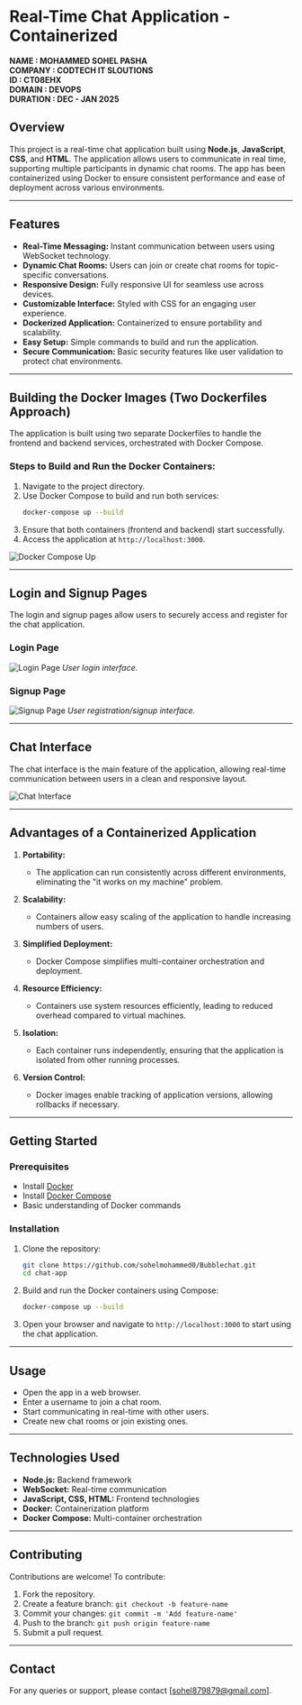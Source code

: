 # Real-Time Chat Application - Containerized

**NAME : MOHAMMED SOHEL PASHA** <br>
**COMPANY : CODTECH IT SLOUTIONS** <br>
**ID : CT08EHX** <br>
**DOMAIN : DEVOPS** <br>
**DURATION : DEC - JAN 2025**

## Overview
This project is a real-time chat application built using **Node.js**, **JavaScript**, **CSS**, and **HTML**. The application allows users to communicate in real time, supporting multiple participants in dynamic chat rooms. The app has been containerized using Docker to ensure consistent performance and ease of deployment across various environments.

---

## Features
- **Real-Time Messaging:** Instant communication between users using WebSocket technology.
- **Dynamic Chat Rooms:** Users can join or create chat rooms for topic-specific conversations.
- **Responsive Design:** Fully responsive UI for seamless use across devices.
- **Customizable Interface:** Styled with CSS for an engaging user experience.
- **Dockerized Application:** Containerized to ensure portability and scalability.
- **Easy Setup:** Simple commands to build and run the application.
- **Secure Communication:** Basic security features like user validation to protect chat environments.

---

## Building the Docker Images (Two Dockerfiles Approach)
The application is built using two separate Dockerfiles to handle the frontend and backend services, orchestrated with Docker Compose.

### Steps to Build and Run the Docker Containers:
1. Navigate to the project directory.
2. Use Docker Compose to build and run both services:
   ```bash
   docker-compose up --build
   ```
3. Ensure that both containers (frontend and backend) start successfully.
4. Access the application at `http://localhost:3000`.

![Docker Compose Up](images/composeup.png)

---

## Login and Signup Pages
The login and signup pages allow users to securely access and register for the chat application.

### Login Page
![Login Page](images/login.png)
*User login interface.*

### Signup Page
![Signup Page](images/signup.png)
*User registration/signup interface.*

---

## Chat Interface
The chat interface is the main feature of the application, allowing real-time communication between users in a clean and responsive layout.

![Chat Interface](images/interface.png)

---

## Advantages of a Containerized Application

1. **Portability:**
   - The application can run consistently across different environments, eliminating the "it works on my machine" problem.

2. **Scalability:**
   - Containers allow easy scaling of the application to handle increasing numbers of users.

3. **Simplified Deployment:**
   - Docker Compose simplifies multi-container orchestration and deployment.

4. **Resource Efficiency:**
   - Containers use system resources efficiently, leading to reduced overhead compared to virtual machines.

5. **Isolation:**
   - Each container runs independently, ensuring that the application is isolated from other running processes.

6. **Version Control:**
   - Docker images enable tracking of application versions, allowing rollbacks if necessary.

---

## Getting Started
### Prerequisites
- Install [Docker](https://www.docker.com/)
- Install [Docker Compose](https://docs.docker.com/compose/)
- Basic understanding of Docker commands

### Installation
1. Clone the repository:
   ```bash
   git clone https://github.com/sohelmohammed0/Bubblechat.git
   cd chat-app
   ```

2. Build and run the Docker containers using Compose:
   ```bash
   docker-compose up --build
   ```

3. Open your browser and navigate to `http://localhost:3000` to start using the chat application.

---

## Usage
- Open the app in a web browser.
- Enter a username to join a chat room.
- Start communicating in real-time with other users.
- Create new chat rooms or join existing ones.

---

## Technologies Used
- **Node.js:** Backend framework
- **WebSocket:** Real-time communication
- **JavaScript, CSS, HTML:** Frontend technologies
- **Docker:** Containerization platform
- **Docker Compose:** Multi-container orchestration

---

## Contributing
Contributions are welcome! To contribute:
1. Fork the repository.
2. Create a feature branch: `git checkout -b feature-name`
3. Commit your changes: `git commit -m 'Add feature-name'`
4. Push to the branch: `git push origin feature-name`
5. Submit a pull request.


---

## Contact
For any queries or support, please contact [sohel879879@gmail.com].

